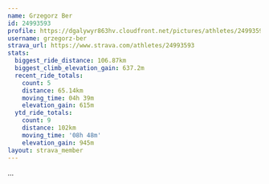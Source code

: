 ```yaml
---
name: Grzegorz Ber
id: 24993593
profile: https://dgalywyr863hv.cloudfront.net/pictures/athletes/24993593/7453165/11/large.jpg
username: grzegorz-ber
strava_url: https://www.strava.com/athletes/24993593
stats:
  biggest_ride_distance: 106.87km
  biggest_climb_elevation_gain: 637.2m
  recent_ride_totals:
    count: 5
    distance: 65.14km
    moving_time: 04h 39m
    elevation_gain: 615m
  ytd_ride_totals:
    count: 9
    distance: 102km
    moving_time: '08h 48m'
    elevation_gain: 945m
layout: strava_member
--- 
```

...
